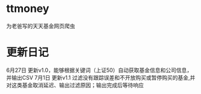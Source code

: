 # ttmoney
为老爸写的天天基金网页爬虫

# 更新日记
6月27日 更新v1.0，能够根据关键词（上证50）自动获取基金信息和公司信息，并输出CSV
7月1日 更新v1.1 过滤没有跟踪误差和不开放购买或暂停购买的基金,并对这类基金取消延迟、输出过滤原因；输出完成后等待响应